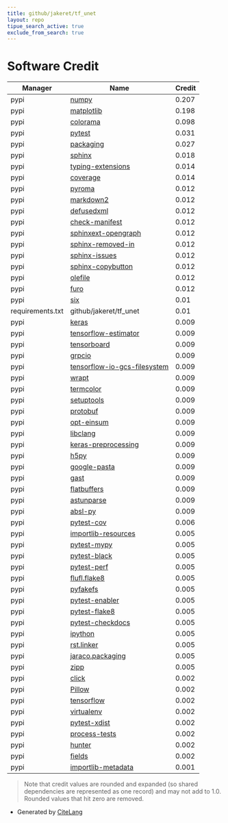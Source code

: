 ```yaml
---
title: github/jakeret/tf_unet
layout: repo
tipue_search_active: true
exclude_from_search: true
---
```

# Software Credit

|Manager|Name|Credit|
|-------|----|------|
|pypi|[numpy](https://www.numpy.org)|0.207|
|pypi|[matplotlib](https://matplotlib.org)|0.198|
|pypi|[colorama](https://github.com/tartley/colorama)|0.098|
|pypi|[pytest](https://docs.pytest.org/en/latest/)|0.031|
|pypi|[packaging](https://pypi.org/project/packaging)|0.027|
|pypi|[sphinx](https://pypi.org/project/sphinx)|0.018|
|pypi|[typing-extensions](https://pypi.org/project/typing-extensions)|0.014|
|pypi|[coverage](https://pypi.org/project/coverage)|0.014|
|pypi|[pyroma](https://pypi.org/project/pyroma)|0.012|
|pypi|[markdown2](https://pypi.org/project/markdown2)|0.012|
|pypi|[defusedxml](https://pypi.org/project/defusedxml)|0.012|
|pypi|[check-manifest](https://pypi.org/project/check-manifest)|0.012|
|pypi|[sphinxext-opengraph](https://pypi.org/project/sphinxext-opengraph)|0.012|
|pypi|[sphinx-removed-in](https://pypi.org/project/sphinx-removed-in)|0.012|
|pypi|[sphinx-issues](https://pypi.org/project/sphinx-issues)|0.012|
|pypi|[sphinx-copybutton](https://pypi.org/project/sphinx-copybutton)|0.012|
|pypi|[olefile](https://pypi.org/project/olefile)|0.012|
|pypi|[furo](https://pypi.org/project/furo)|0.012|
|pypi|[six](https://pypi.org/project/six)|0.01|
|requirements.txt|github/jakeret/tf_unet|0.01|
|pypi|[keras](https://pypi.org/project/keras)|0.009|
|pypi|[tensorflow-estimator](https://pypi.org/project/tensorflow-estimator)|0.009|
|pypi|[tensorboard](https://pypi.org/project/tensorboard)|0.009|
|pypi|[grpcio](https://pypi.org/project/grpcio)|0.009|
|pypi|[tensorflow-io-gcs-filesystem](https://pypi.org/project/tensorflow-io-gcs-filesystem)|0.009|
|pypi|[wrapt](https://pypi.org/project/wrapt)|0.009|
|pypi|[termcolor](https://pypi.org/project/termcolor)|0.009|
|pypi|[setuptools](https://pypi.org/project/setuptools)|0.009|
|pypi|[protobuf](https://pypi.org/project/protobuf)|0.009|
|pypi|[opt-einsum](https://pypi.org/project/opt-einsum)|0.009|
|pypi|[libclang](https://pypi.org/project/libclang)|0.009|
|pypi|[keras-preprocessing](https://pypi.org/project/keras-preprocessing)|0.009|
|pypi|[h5py](https://pypi.org/project/h5py)|0.009|
|pypi|[google-pasta](https://pypi.org/project/google-pasta)|0.009|
|pypi|[gast](https://pypi.org/project/gast)|0.009|
|pypi|[flatbuffers](https://pypi.org/project/flatbuffers)|0.009|
|pypi|[astunparse](https://pypi.org/project/astunparse)|0.009|
|pypi|[absl-py](https://pypi.org/project/absl-py)|0.009|
|pypi|[pytest-cov](https://github.com/pytest-dev/pytest-cov)|0.006|
|pypi|[importlib-resources](https://pypi.org/project/importlib-resources)|0.005|
|pypi|[pytest-mypy](https://pypi.org/project/pytest-mypy)|0.005|
|pypi|[pytest-black](https://pypi.org/project/pytest-black)|0.005|
|pypi|[pytest-perf](https://pypi.org/project/pytest-perf)|0.005|
|pypi|[flufl.flake8](https://pypi.org/project/flufl.flake8)|0.005|
|pypi|[pyfakefs](https://pypi.org/project/pyfakefs)|0.005|
|pypi|[pytest-enabler](https://pypi.org/project/pytest-enabler)|0.005|
|pypi|[pytest-flake8](https://pypi.org/project/pytest-flake8)|0.005|
|pypi|[pytest-checkdocs](https://pypi.org/project/pytest-checkdocs)|0.005|
|pypi|[ipython](https://pypi.org/project/ipython)|0.005|
|pypi|[rst.linker](https://pypi.org/project/rst.linker)|0.005|
|pypi|[jaraco.packaging](https://pypi.org/project/jaraco.packaging)|0.005|
|pypi|[zipp](https://pypi.org/project/zipp)|0.005|
|pypi|[click](https://palletsprojects.com/p/click/)|0.002|
|pypi|[Pillow](https://python-pillow.org)|0.002|
|pypi|[tensorflow](https://www.tensorflow.org/)|0.002|
|pypi|[virtualenv](https://pypi.org/project/virtualenv)|0.002|
|pypi|[pytest-xdist](https://pypi.org/project/pytest-xdist)|0.002|
|pypi|[process-tests](https://pypi.org/project/process-tests)|0.002|
|pypi|[hunter](https://pypi.org/project/hunter)|0.002|
|pypi|[fields](https://pypi.org/project/fields)|0.002|
|pypi|[importlib-metadata](https://github.com/python/importlib_metadata)|0.001|


> Note that credit values are rounded and expanded (so shared dependencies are represented as one record) and may not add to 1.0. Rounded values that hit zero are removed.


- Generated by [CiteLang](https://github.com/vsoch/citelang)
